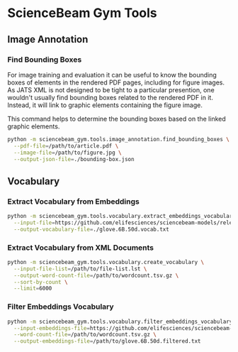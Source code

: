 # ScienceBeam Gym Tools

## Image Annotation

### Find Bounding Boxes

For image training and evaluation it can be useful to know the bounding boxes of elements
in the rendered PDF pages, including for figure images.
As JATS XML is not designed to be tight to a particular presention,
one wouldn't usually find bounding boxes related to the rendered PDF in it.
Instead, it will link to graphic elements containing the figure image.

This command helps to determine the bounding boxes based on the linked graphic elements.

```bash
python -m sciencebeam_gym.tools.image_annotation.find_bounding_boxes \
  --pdf-file=/path/to/article.pdf \
  --image-file=/path/to/figure.jpg \
  --output-json-file=./bounding-box.json
```

## Vocabulary

### Extract Vocabulary from Embeddings

```bash
python -m sciencebeam_gym.tools.vocabulary.extract_embeddings_vocabulary \
  --input-file=https://github.com/elifesciences/sciencebeam-models/releases/download/v0.0.1/glove.6B.50d.txt.gz \
  --output-vocabulary-file=./glove.6B.50d.vocab.txt
```

### Extract Vocabulary from XML Documents

```bash
python -m sciencebeam_gym.tools.vocabulary.create_vocabulary \
  --input-file-list=/path/to/file-list.lst \
  --output-word-count-file=/path/to/wordcount.tsv.gz \
  --sort-by-count \
  --limit=6000
```

### Filter Embeddings Vocabulary

```bash
python -m sciencebeam_gym.tools.vocabulary.filter_embeddings_vocabulary \
  --input-embeddings-file=https://github.com/elifesciences/sciencebeam-models/releases/download/v0.0.1/glove.6B.50d.txt.gz \
  --word-count-file=/path/to/wordcount.tsv.gz \
  --output-embeddings-file=/path/to/glove.6B.50d.filtered.txt
```
